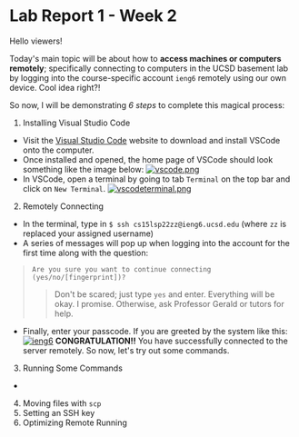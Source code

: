 # Lab Report 1 - Week 2

Hello viewers!

Today's main topic will be about how to **access machines or computers remotely**; specifically connecting to computers in the UCSD basement lab by logging into the course-specific account `ieng6` remotely using our own device. Cool idea right?!

So now, I will be demonstrating *6 steps* to complete this magical process:

1. Installing Visual Studio Code
- Visit the [Visual Studio Code](https://code.visualstudio.com/) website to download and install VSCode onto the computer. 
- Once installed and opened, the home page of VSCode should look something like the image below:
[![vscode.png](https://i.postimg.cc/90sfzVt7/vscode.png)](https://postimg.cc/QKkDn2z8)
- In VSCode, open a terminal by going to tab `Terminal` on the top bar and click on `New Terminal`.
[![vscodeterminal.png](https://i.postimg.cc/NFXK6504/vscodeterminal.png)](https://postimg.cc/MfWZxZVM)

2. Remotely Connecting
- In the terminal, type in `$ ssh cs15lsp22zz@ieng6.ucsd.edu` (where `zz` is replaced your assigned username)
- A series of messages will pop up when logging into the account for the first time along with the question:
> `Are you sure you want to continue connecting (yes/no/[fingerprint])?`
>> Don't be scared; just type `yes` and enter. Everything will be okay. I promise. Otherwise, ask Professor Gerald or tutors for help.
- Finally, enter your passcode. If you are greeted by the system like this:
[![ieng6](https://i.postimg.cc/660Ykq6S/Screen-Shot-2022-04-10-at-7-16-55-AM.png)](https://postimg.cc/G94FYcyJ)
**CONGRATULATION!!** You have successfully connected to the server remotely. So now, let's try out some commands.
3. Running Some Commands
- 
4. Moving files with `scp`
5. Setting an SSH key
6. Optimizing Remote Running
